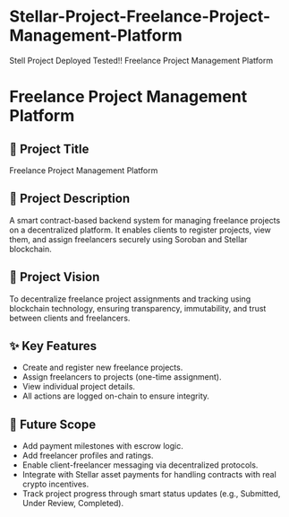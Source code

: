 # Stellar-Project-Freelance-Project-Management-Platform
Stell Project Deployed Tested!! Freelance Project Management Platform


# Freelance Project Management Platform

## 📌 Project Title
Freelance Project Management Platform

## 📄 Project Description
A smart contract-based backend system for managing freelance projects on a decentralized platform. It enables clients to register projects, view them, and assign freelancers securely using Soroban and Stellar blockchain.

## 🌟 Project Vision
To decentralize freelance project assignments and tracking using blockchain technology, ensuring transparency, immutability, and trust between clients and freelancers.

## ✨ Key Features
- Create and register new freelance projects.
- Assign freelancers to projects (one-time assignment).
- View individual project details.
- All actions are logged on-chain to ensure integrity.

## 🚀 Future Scope
- Add payment milestones with escrow logic.
- Add freelancer profiles and ratings.
- Enable client-freelancer messaging via decentralized protocols.
- Integrate with Stellar asset payments for handling contracts with real crypto incentives.
- Track project progress through smart status updates (e.g., Submitted, Under Review, Completed).

